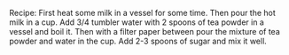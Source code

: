 Recipe:
First heat some milk in a vessel for some time.
Then pour the hot milk in a cup.
Add 3/4 tumbler water with 2 spoons of tea powder in a vessel and boil it.
Then with a filter paper between pour the mixture of tea powder and water in the cup.
Add 2-3 spoons of sugar and mix it well.
